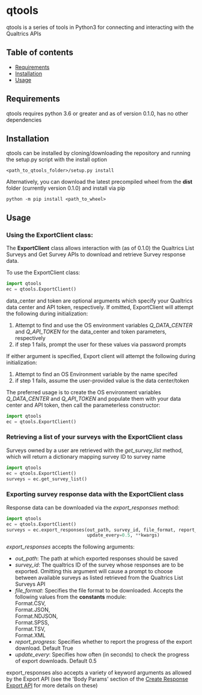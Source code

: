 <h1>qtools</h1>

<p>qtools is a series of tools in Python3 for connecting and interacting with the Qualtrics APIs</p>

<h2>Table of contents</h2>
<ul>
    <li><a href="#requirements">Requirements</a></li>
    <li><a href="#installation">Installation</a></li>
    <li><a href="#usage">Usage</a></li>
</ul>

<a id="requirements"><h2>Requirements</h2></a>
<p>qtools requires python 3.6 or greater and as of version 0.1.0, has no other dependencies</p>


<a id="installation"><h2>Installation</h2></a>
<p>qtools can be installed by cloning/downloading the repository and running the setup.py script with the install option</p>
<code>&lt;path_to_qtools_folder&gt;/setup.py install</code>

<p>Alternatively, you can download the latest precompiled wheel from the <b>dist</b> folder (currently version 0.1.0) and install via pip</p>
<code>python -m pip install &lt;path_to_wheel&gt;</code>

<a id="usage"><h2>Usage</h2></a>
<h3>Using the ExportClient class:</h3>
<p>The <b>ExportClient</b> class allows interaction with (as of 0.1.0) the Qualtrics List Surveys and Get Survey APIs 
to download and retrieve Survey response data. </p>
<p>To use the ExportClient class:</p>

```python
import qtools
ec = qtools.ExportClient()
```
<p>data_center and token are optional arguments which specify your Qualtrics data center and API token, respectively.
If omitted, ExportClient will attempt the following during initialization:</p>
<ol>
    <li>Attempt to find and use the OS environment variables <i>Q_DATA_CENTER</i> and <i>Q_API_TOKEN</i> 
    for the data_center and token parameters, respectively</li>
    <li>if step 1 fails, prompt the user for these values via password prompts</li>
</ol>

<p>If either argument is specified, Export client will attempt the following during initialization:</p>
<ol>
    <li>Attempt to find an OS Environment variable by the name specifed</li>
    <li>if step 1 fails, assume the user-provided value is the data center/token</li>
</ol>
<p>The preferred usage is to create the OS environment variables <i>Q_DATA_CENTER</i> and
<i>Q_API_TOKEN</i> and populate them with your data center and API token, 
then call the parameterless constructor:</p>

```python
import qtools
ec = qtools.ExportClient()
```


<h3>Retrieving a list of your surveys with the ExportClient class</h3>
<p>Surveys owned by a user are retrieved with the <i>get_survey_list</i> method, 
which will return a dictionary mapping survey ID to survey name</p>

```python
import qtools
ec = qtools.ExportClient()
surveys = ec.get_survey_list()
```

<h3>Exporting survey response data with the ExportClient class</h3>
<p>Response data can be downloaded via the <i>export_responses</i> method:</p>

```python
import qtools
ec = qtools.ExportClient()
surveys = ec.export_responses(out_path, survey_id, file_format, report_progress=True,
                              update_every=0.5, **kwargs)
```

<p><i>export_responses</i> accepts the following arguments:</p>
<ul>
    <li><i>out_path</i>: The path at which exported responses should be saved</li>
    <li><i>survey_id</i>: The qualtrics ID of the survey whose responses are to be exported. Omitting this argument will cause
    a prompt to choose between available surveys as listed retrieved from the Qualtrics List Surveys API</li>
    <li><i>file_format</i>: Specifies the file format to be downloaded. Accepts the following values from the <b>constants</b> module:<br>
    Format.CSV,<br>
    Format.JSON,<br>
    Format.NDJSON,<br>
    Format.SPSS,<br>
    Format.TSV,<br>
    Format.XML<br></li>
    <li><i>report_progress</i>: Specifies whether to report the progress of the export download. Default True</li>
    <li><i>update_every</i>: Specifies how often (in seconds) to check the progress of export downloads. Default 0.5</li>
</ul>

<p>export_responses also accepts a variety of keyword arguments as allowed by the Export API 
(see  the 'Body Params' section of the 
<a href="https://api.qualtrics.com/reference#create-response-export-new">Create Response Export API</a> 
for more details on these)</p>